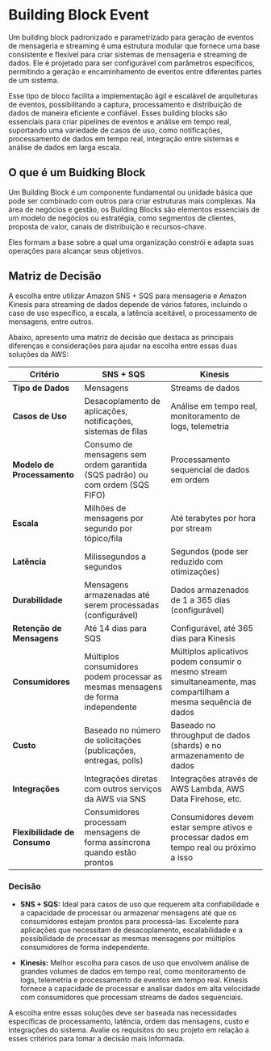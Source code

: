 # Building Block Event

Um building block padronizado e parametrizado para geração de eventos de mensageria e streaming é uma estrutura modular que fornece uma base consistente e flexível para criar sistemas de mensageria e streaming de dados. Ele é projetado para ser configurável com parâmetros específicos, permitindo a geração e encaminhamento de eventos entre diferentes partes de um sistema. 

Esse tipo de bloco facilita a implementação ágil e escalável de arquiteturas de eventos, possibilitando a captura, processamento e distribuição de dados de maneira eficiente e confiável. Esses building blocks são essenciais para criar pipelines de eventos e análise em tempo real, suportando uma variedade de casos de uso, como notificações, processamento de dados em tempo real, integração entre sistemas e análise de dados em larga escala.

## O que é um Buidking Block

Um Building Block é um componente fundamental ou unidade básica que pode ser combinado com outros para criar estruturas mais complexas. Na área de negócios e gestão, os Building Blocks são elementos essenciais de um modelo de negócios ou estratégia, como segmentos de clientes, proposta de valor, canais de distribuição e recursos-chave. 

Eles formam a base sobre a qual uma organização constrói e adapta suas operações para alcançar seus objetivos.

## Matriz de Decisão

A escolha entre utilizar Amazon SNS + SQS para mensageria e Amazon Kinesis para streaming de dados depende de vários fatores, incluindo o caso de uso específico, a escala, a latência aceitável, o processamento de mensagens, entre outros. 

Abaixo, apresento uma matriz de decisão que destaca as principais diferenças e considerações para ajudar na escolha entre essas duas soluções da AWS:

| Critério                      | SNS + SQS                                           | Kinesis                                         |
|-------------------------------|-----------------------------------------------------|-------------------------------------------------|
| **Tipo de Dados**             | Mensagens                                           | Streams de dados                                |
| **Casos de Uso**              | Desacoplamento de aplicações, notificações, sistemas de filas | Análise em tempo real, monitoramento de logs, telemetria |
| **Modelo de Processamento**   | Consumo de mensagens sem ordem garantida (SQS padrão) ou com ordem (SQS FIFO) | Processamento sequencial de dados em ordem     |
| **Escala**                    | Milhões de mensagens por segundo por tópico/fila    | Até terabytes por hora por stream               |
| **Latência**                  | Milissegundos a segundos                            | Segundos (pode ser reduzido com otimizações)    |
| **Durabilidade**              | Mensagens armazenadas até serem processadas (configurável) | Dados armazenados de 1 a 365 dias (configurável)|
| **Retenção de Mensagens**     | Até 14 dias para SQS                                | Configurável, até 365 dias para Kinesis         |
| **Consumidores**              | Múltiplos consumidores podem processar as mesmas mensagens de forma independente | Múltiplos aplicativos podem consumir o mesmo stream simultaneamente, mas compartilham a mesma sequência de dados |
| **Custo**                     | Baseado no número de solicitações (publicações, entregas, polls) | Baseado no throughput de dados (shards) e no armazenamento de dados |
| **Integrações**               | Integrações diretas com outros serviços da AWS via SNS | Integrações através de AWS Lambda, AWS Data Firehose, etc. |
| **Flexibilidade de Consumo**  | Consumidores processam mensagens de forma assíncrona quando estão prontos | Consumidores devem estar sempre ativos e processar dados em tempo real ou próximo a isso |

### Decisão

- **SNS + SQS:** Ideal para casos de uso que requerem alta confiabilidade e a capacidade de processar ou armazenar mensagens até que os consumidores estejam prontos para processá-las. Excelente para aplicações que necessitam de desacoplamento, escalabilidade e a possibilidade de processar as mesmas mensagens por múltiplos consumidores de forma independente.

- **Kinesis:** Melhor escolha para casos de uso que envolvem análise de grandes volumes de dados em tempo real, como monitoramento de logs, telemetria e processamento de eventos em tempo real. Kinesis fornece a capacidade de processar e analisar dados em alta velocidade com consumidores que processam streams de dados sequenciais.

A escolha entre essas soluções deve ser baseada nas necessidades específicas de processamento, latência, ordem das mensagens, custo e integrações do sistema. Avalie os requisitos do seu projeto em relação a esses critérios para tomar a decisão mais informada.